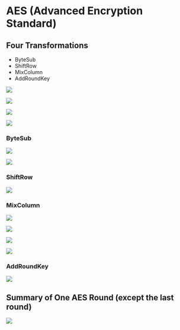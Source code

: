 # AES \(Advanced Encryption Standard\)

## **Four Transformations**

* ByteSub
* ShiftRow
* MixColumn
* AddRoundKey

![](../../.gitbook/assets/image%20%2823%29.png)

![](../../.gitbook/assets/image%20%2820%29.png)

![](../../.gitbook/assets/image%20%2828%29.png)



![](../../.gitbook/assets/image%20%2840%29.png)



### ByteSub

![](../../.gitbook/assets/image%20%2834%29.png)

![](../../.gitbook/assets/image%20%2853%29.png)



### ShiftRow

![](../../.gitbook/assets/image%20%284%29.png)



### MixColumn

![](../../.gitbook/assets/image%20%2812%29.png)

![](../../.gitbook/assets/image%20%2848%29.png)

![](../../.gitbook/assets/image%20%2824%29.png)

![](../../.gitbook/assets/image%20%2852%29.png)



### AddRoundKey

![](../../.gitbook/assets/image%20%2819%29.png)



## Summary of One AES Round \(except the last round\)

![](../../.gitbook/assets/image%20%2837%29.png)















